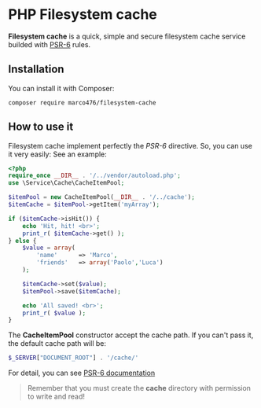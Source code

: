 # PHP Filesystem cache
**Filesystem cache** is a quick, simple and secure filesystem cache service builded with [PSR-6](http://www.php-fig.org/psr/psr-6/) rules.

## Installation

You can install it with Composer:

```
composer require marco476/filesystem-cache
```

## How to use it
Filesystem cache implement perfectly the *PSR-6* directive. So, you can use it very easily:
See an example:

```PHP
<?php
require_once __DIR__ . '/../vendor/autoload.php';
use \Service\Cache\CacheItemPool;

$itemPool = new CacheItemPool(__DIR__ . '/../cache');
$itemCache = $itemPool->getItem('myArray');

if ($itemCache->isHit()) {
    echo 'Hit, hit! <br>';
    print_r( $itemCache->get() );
} else {
    $value = array(
        'name'      => 'Marco',
        'friends'   => array('Paolo','Luca')
    );

    $itemCache->set($value);
    $itemPool->save($itemCache);

    echo 'All saved! <br>';
    print_r( $value );
}
```

The **CacheItemPool** constructor accept the cache path. If you can't pass it, the default cache path will be:

```PHP
$_SERVER["DOCUMENT_ROOT"] . '/cache/'
```

For detail, you can see [PSR-6 documentation](http://www.php-fig.org/psr/psr-6/)

> Remember that you must create the **cache** directory with permission to write and read!
